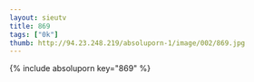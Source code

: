 ```yaml
--- 
layout: sieutv
title: 869
tags: ["0k"]
thumb: http://94.23.248.219/absoluporn-1/image/002/869.jpg
---
```

{% include absoluporn key="869" %} 
